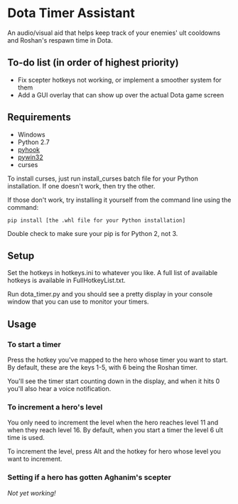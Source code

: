 # Dota Timer Assistant

An audio/visual aid that helps keep track of your enemies' ult cooldowns and Roshan's respawn time in Dota.

## To-do list (in order of highest priority)

+ Fix scepter hotkeys not working, or implement a smoother system for them
+ Add a GUI overlay that can show up over the actual Dota game screen

## Requirements

* Windows
* Python 2.7
* [pyhook](http://sourceforge.net/projects/pyhook/)
* [pywin32](http://sourceforge.net/projects/pywin32/)
* curses

To install curses, just run install_curses batch file for your Python installation. If one doesn't work, then try the other.

If those don't work, try installing it yourself from the command line using the command:

    pip install [the .whl file for your Python installation]
  
Double check to make sure your pip is for Python 2, not 3.

## Setup

Set the hotkeys in hotkeys.ini to whatever you like. A full list of available hotkeys is available in FullHotkeyList.txt.

Run dota_timer.py and you should see a pretty display in your console window that you can use to monitor your timers.

## Usage

### To start a timer

Press the hotkey you've mapped to the hero whose timer you want to start. By default, these are the keys 1-5, with 6 being the Roshan timer.

You'll see the timer start counting down in the display, and when it hits 0 you'll also hear a voice notification.

### To increment a hero's level

You only need to increment the level when the hero reaches level 11 and when they reach level 16. By default, when you start a timer the level 6 ult time is used.

To increment the level, press Alt and the hotkey for hero whose level you want to increment.

### Setting if a hero has gotten Aghanim's scepter

*Not yet working!*
